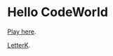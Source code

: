 # Hello CodeWorld

[Play here](https://kristinegudmundsen.github.io/CodeWords/p5EasyCamTextLayersTestSound/).

[LetterK](https://kristinegudmundsen.github.io/CodeWords/LetterK/).
